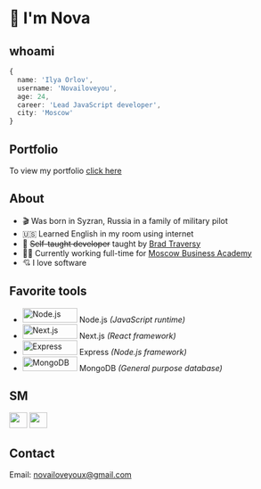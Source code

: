 [portfolioLink]: https://novailoveyou.com
[twitter]: https://twitter.com/novailoveyou
[youtube]: https://www.youtube.com/channel/UC2rI3sYpG6dH7acoTiQMXsQ
[mba]: https://moscow.mba
[brad]: https://github.com/bradtraversy

# 👋 I'm Nova

## whoami

```ts
{
  name: 'Ilya Orlov',
  username: 'Novailoveyou',
  age: 24,
  career: 'Lead JavaScript developer',
  city: 'Moscow'
}
```

## Portfolio

To view my portfolio [click here][portfolioLink]

## About

- 🎬 Was born in Syzran, Russia in a family of military pilot
- 🇺🇸 Learned English in my room using internet
- 🐐 ~~Self-taught developer~~ taught by [Brad Traversy][brad]
- 👨‍💻 Currently working full-time for [Moscow Business Academy][mba]
- 💘 I love software

## Favorite tools

- <img src='https://cdn.worldvectorlogo.com/logos/nodejs.svg' width='98px' height='26px' alt='Node.js' /> Node.js *(JavaScript runtime)*
- <img src='https://cdn.worldvectorlogo.com/logos/nextjs-3.svg' width='98px' height='26px' alt='Next.js' /> Next.js *(React framework)*
- <img src='https://cdn.worldvectorlogo.com/logos/express-109.svg' width='98px' height='26px' alt='Express' /> Express *(Node.js framework)*
- <img src='https://cdn.worldvectorlogo.com/logos/mongodb.svg' width='98px' height='26px' alt='MongoDB' /> MongoDB *(General purpose database)*

## SM

[<img src='https://cdn.worldvectorlogo.com/logos/twitter-4.svg' width='32px' height='28px'/>][twitter]
[<img src='https://cdn.worldvectorlogo.com/logos/youtube-3.svg' width='32px' height='28px'/>][youtube]

## Contact

Email: <novailoveyoux@gmail.com>
